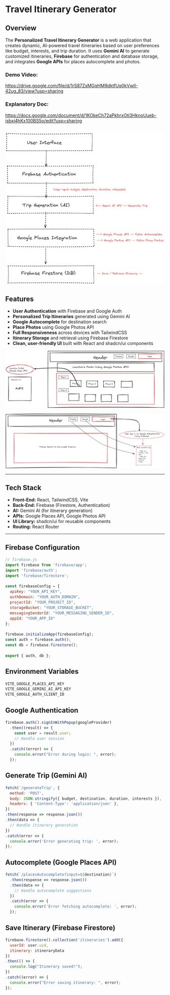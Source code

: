 #  Travel Itinerary Generator
##  Overview
The **Personalized Travel Itinerary Generator** is a web application that creates dynamic, AI-powered travel itineraries based on user preferences like budget, interests, and trip duration. It uses **Gemini AI** to generate customized itineraries, **Firebase** for authentication and database storage, and integrates **Google APIs** for places autocomplete and photos.

### Demo Video:
https://drive.google.com/file/d/1rS87ZsMGqHM9dktfUq0kVwII-42ug_83/view?usp=sharing

### Explanatory Doc:
https://docs.google.com/document/d/1KOkeCh72aPkhrxOti3HknoUueb-isbxj4hKx100BS5o/edit?usp=sharing

![alt text](image-2.png)
---

##  Features
- **User Authentication** with Firebase and Google Auth
- **Personalized Trip Itineraries** generated using Gemini AI
- **Google Autocomplete** for destination search
- **Place Photos** using Google Photos API
- **Full Responsiveness** across devices with TailwindCSS
- **Itinerary Storage** and retrieval using Firebase Firestore
- **Clean, user-friendly UI** built with React and shadcn/ui components


![alt text](image.png)

![alt text](image-1.png)

---

##  Tech Stack
- **Front-End:** React, TailwindCSS, Vite
- **Back-End:** Firebase (Firestore, Authentication)
- **AI:** Gemini AI (for itinerary generation)
- **APIs:** Google Places API, Google Photos API
- **UI Library:** shadcn/ui for reusable components
- **Routing:** React Router

---

## Firebase Configuration

```javascript
// firebase.js
import firebase from 'firebase/app';
import 'firebase/auth';
import 'firebase/firestore';

const firebaseConfig = {
  apiKey: "YOUR_API_KEY",
  authDomain: "YOUR_AUTH_DOMAIN",
  projectId: "YOUR_PROJECT_ID",
  storageBucket: "YOUR_STORAGE_BUCKET",
  messagingSenderId: "YOUR_MESSAGING_SENDER_ID",
  appId: "YOUR_APP_ID"
};

firebase.initializeApp(firebaseConfig);
const auth = firebase.auth();
const db = firebase.firestore();

export { auth, db };
```

## Environment Variables

```bash
VITE_GOOGLE_PLACES_API_KEY
VITE_GOOGLE_GEMINI_AI_API_KEY
VITE_GOOGLE_AUTH_CLIENT_ID
```

## Google Authentication

```javascript
firebase.auth().signInWithPopup(googleProvider)
  .then((result) => {
    const user = result.user;
    // Handle user session
  })
  .catch((error) => {
    console.error("Error during login: ", error);
  });
```

## Generate Trip (Gemini AI)

```javascript
fetch('/generateTrip', {
  method: 'POST',
  body: JSON.stringify({ budget, destination, duration, interests }),
  headers: { 'Content-Type': 'application/json' },
})
.then(response => response.json())
.then(data => {
  // Handle itinerary generation
})
.catch(error => {
  console.error('Error generating trip: ', error);
});
```

## Autocomplete (Google Places API)

```javascript
fetch(`/placesAutocomplete?input=${destination}`)
  .then(response => response.json())
  .then(data => {
    // Handle autocomplete suggestions
  })
  .catch(error => {
    console.error('Error fetching autocomplete: ', error);
  });
```

## Save Itinerary (Firebase Firestore)

```javascript
firebase.firestore().collection('itineraries').add({
  userId: user.uid,
  itinerary: itineraryData
})
.then(() => {
  console.log("Itinerary saved!");
})
.catch((error) => {
  console.error("Error saving itinerary: ", error);
});
```



